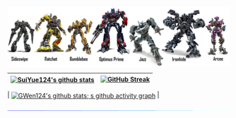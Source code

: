 <!-- Config files for my GitHub profile. -->

<!--
<p>
  <h1 align="center">
    <b>Hi 👋, I'm <a href="https://github.com/GWen124">GWen</a> </b>
  </h1>
</p>
-->



<a href="https://github.com/GWen124"><img alt="🦑" align="center" src="https://raw.githubusercontent.com/GWen124/Script/5ee99b04536cc37004372b03a409d941f7a9d33a/Image/img/Transformers-Autobots-PNG-Picture.png"></a> 


| <a href="https://github.com/GWen124"><img align="center" src="https://github-readme-stats.vercel.app/api?username=SuiYue124&show_icons=true&include_all_commits=true&theme=graywhite&hide_border=true" alt="SuiYue124's github stats" /></a> | [![GitHub Streak](https://github-readme-streak-stats.herokuapp.com?user=SuiYue124&hide_border=true&date_format=%5BY.%5Dn.j)](https://github.com/GWen124) |
| ------------- |  ------------- | 


| <a href="https://github.com/GWen124"><img alt="GWen124's github stats; s github activity graph" align="center" src="https://activity-graph.herokuapp.com/graph?username=SuiYue124&amp;bg_color=fefefe&amp;color=000000&amp;line=4bc0c8&amp;point=feac5e&amp;area=true&amp;hide_border=false"/></a> | 


<a href="https://github.com/GWen124"><img alt="🦑"  src="https://github.com/GWen124/Script/blob/master/Image/img/115834477.gif"></a>



<!--

<a href="https://github.com/GWen124"><img align="center" src="https://github-readme-stats.vercel.app/api/top-langs/?username=GWen124&layout=compact&theme=graywhite&hide_border=true" /></a>

-->
